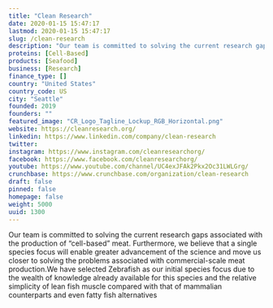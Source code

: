 ```yaml
---
title: "Clean Research"
date: 2020-01-15 15:47:17
lastmod: 2020-01-15 15:47:17
slug: /clean-research
description: "Our team is committed to solving the current research gaps associated with the production of “cell-based” meat. Furthermore, we believe that a single species focus will enable greater advancement of the science and move us closer to solving the problems associated with commercial-scale meat production.We have selected Zebrafish as our initial species focus due to the wealth of knowledge already available for this species and the relative simplicity of lean fish muscle compared with that of mammalian counterparts and even fatty fish alternatives"
proteins: [Cell-Based]
products: [Seafood]
business: [Research]
finance_type: []
country: "United States"
country_code: US
city: "Seattle"
founded: 2019
founders: ""
featured_image: "CR_Logo_Tagline_Lockup_RGB_Horizontal.png"
website: https://cleanresearch.org/
linkedin: https://www.linkedin.com/company/clean-research
twitter: 
instagram: https://www.instagram.com/cleanresearchorg/
facebook: https://www.facebook.com/cleanresearchorg/
youtube: https://www.youtube.com/channel/UC4exJFAk2Pkx2Oc31LWLGrg/
crunchbase: https://www.crunchbase.com/organization/clean-research
draft: false
pinned: false
homepage: false
weight: 5000
uuid: 1300
---
```

Our team is committed to solving the current research gaps associated with the production of “cell-based” meat. Furthermore, we believe that a single species focus will enable greater advancement of the science and move us closer to solving the problems associated with commercial-scale meat production.We have selected Zebrafish as our initial species focus due to the wealth of knowledge already available for this species and the relative simplicity of lean fish muscle compared with that of mammalian counterparts and even fatty fish alternatives
